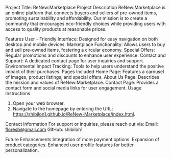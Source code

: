 Project Title: ReNew:Marketplace
Project Description
ReNew:Marketplace is an online platform that connects buyers and sellers of pre-owned items, promoting sustainability and affordability. Our mission is to create a community that encourages eco-friendly choices while providing users with access to quality products at reasonable prices.

Features
    User - Friendly Interface: Designed for easy navigation on both desktop and mobile devices.
    Marketplace Functionality: Allows users to buy and sell pre-owned items, fostering a circular economy.
    Special Offers: Regular promotions and discounts to enhance user experience.
    Contact and Support: A dedicated contact page for user inquiries and support.
    Environmental Impact Tracking: Tools to help users understand the positive impact of their purchases.
Pages Included
    Home Page: Features a carousel of images, product listings, and special offers.
    About Us Page: Describes the mission and values of ReNew:Marketplace.
    Contact Page: Provides a contact form and social media links for user engagement.
Usage Instructions
1. Open your web browser.
2. Navigate to the homepage by entering the URL: https://shibilon1.github.io/ReNew-Marketplace/index.html.


Contact Information
For support or inquiries, please reach out via:
Email: floresb@gmail.com
GitHub: shibilon1

Future Enhancements
    Integration of more payment options.
    Expansion of product categories.
    Enhanced user profile features for better personalization.
